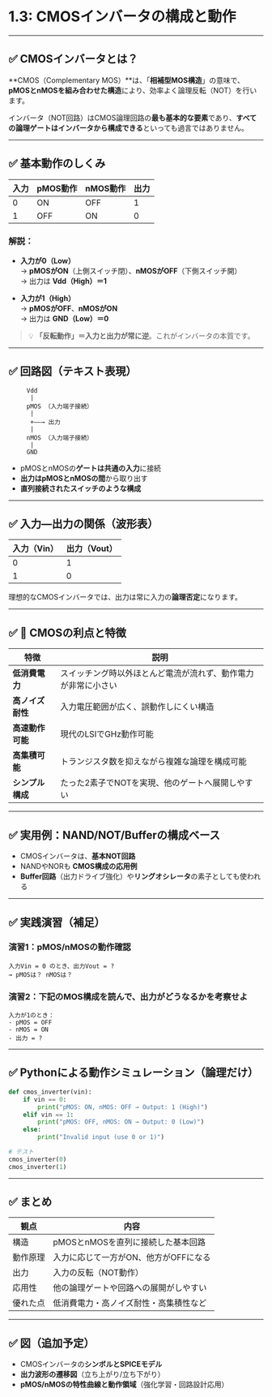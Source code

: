
# 1.3: CMOSインバータの構成と動作

---

## ✅ CMOSインバータとは？

**CMOS（Complementary MOS）**は、「**相補型MOS構造**」の意味で、**pMOSとnMOSを組み合わせた構造**により、効率よく論理反転（NOT）を行います。

インバータ（NOT回路）はCMOS論理回路の**最も基本的な要素**であり、**すべての論理ゲートはインバータから構成できる**といっても過言ではありません。

---

## ✅ 基本動作のしくみ

| 入力 | pMOS動作 | nMOS動作 | 出力 |
|------|----------|----------|------|
| 0    | ON       | OFF      | 1    |
| 1    | OFF      | ON       | 0    |

### 解説：

- **入力が0（Low）**  
  → **pMOSがON**（上側スイッチ閉）、**nMOSがOFF**（下側スイッチ開）  
  → 出力は **Vdd（High）＝1**

- **入力が1（High）**  
  → **pMOSがOFF**、**nMOSがON**  
  → 出力は **GND（Low）＝0**

> 💡 **「反転動作」＝入力と出力が常に逆**。これがインバータの本質です。

---

## ✅ 回路図（テキスト表現）

```
     Vdd
      |
     pMOS （入力端子接続）
      |
      +——→ 出力
      |
     nMOS （入力端子接続）
      |
     GND
```

- pMOSとnMOSの**ゲートは共通の入力**に接続
- **出力はpMOSとnMOSの間**から取り出す
- **直列接続されたスイッチのような構成**

---

## ✅ 入力―出力の関係（波形表）

| 入力（Vin） | 出力（Vout） |
|-------------|--------------|
| 0           | 1            |
| 1           | 0            |

理想的なCMOSインバータでは、出力は常に入力の**論理否定**になります。

---

## ✅ 🧠 CMOSの利点と特徴

| 特徴             | 説明                                                       |
|------------------|------------------------------------------------------------|
| **低消費電力**    | スイッチング時以外ほとんど電流が流れず、動作電力が非常に小さい |
| **高ノイズ耐性**  | 入力電圧範囲が広く、誤動作しにくい構造                     |
| **高速動作可能**  | 現代のLSIでGHz動作可能                                     |
| **高集積可能**    | トランジスタ数を抑えながら複雑な論理を構成可能               |
| **シンプル構成**  | たった2素子でNOTを実現、他のゲートへ展開しやすい             |

---

## ✅ 実用例：NAND/NOT/Bufferの構成ベース

- CMOSインバータは、**基本NOT回路**
- NANDやNORも **CMOS構成の応用例**
- **Buffer回路**（出力ドライブ強化）や**リングオシレータ**の素子としても使われる

---

## ✅ 実践演習（補足）

### 演習1：pMOS/nMOSの動作確認

```
入力Vin = 0 のとき、出力Vout = ?
→ pMOSは？ nMOSは？
```

### 演習2：下記のMOS構成を読んで、出力がどうなるかを考察せよ

```
入力が1のとき：
- pMOS = OFF
- nMOS = ON
- 出力 = ?
```

---

## ✅ Pythonによる動作シミュレーション（論理だけ）

```python
def cmos_inverter(vin):
    if vin == 0:
        print("pMOS: ON, nMOS: OFF → Output: 1 (High)")
    elif vin == 1:
        print("pMOS: OFF, nMOS: ON → Output: 0 (Low)")
    else:
        print("Invalid input (use 0 or 1)")

# テスト
cmos_inverter(0)
cmos_inverter(1)
```

---

## ✅ まとめ

| 観点       | 内容                                      |
|------------|-------------------------------------------|
| 構造       | pMOSとnMOSを直列に接続した基本回路       |
| 動作原理   | 入力に応じて一方がON、他方がOFFになる     |
| 出力       | 入力の反転（NOT動作）                     |
| 応用性     | 他の論理ゲートや回路への展開がしやすい   |
| 優れた点   | 低消費電力・高ノイズ耐性・高集積性など   |

---

## ✅ 図（追加予定）

- CMOSインバータの**シンボルとSPICEモデル**
- **出力波形の遷移図**（立ち上がり/立ち下がり）
- **pMOS/nMOSの特性曲線と動作領域**（強化学習・回路設計応用）

